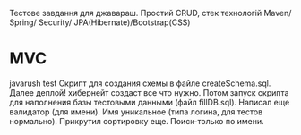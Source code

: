 Тестове завдання для джавараш. Простий CRUD, cтек технологій Maven/ Spring/ Security/ JPA(Hibernate)/Bootstrap(CSS)

# MVC
javarush test
Скрипт для создания схемы в файле createSchema.sql. Далее деплой! хибернейт создаст все что нужно. Потом запуск скрипта
для наполнения базы тестовыми данными (файл fillDB.sql). Написал еще валидатор (для имени). Имя уникальное (типа логина, для тестов нормально).
Прикрутил сортировку еще. Поиск-только по имени.
